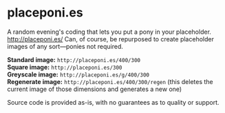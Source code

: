 placeponi.es
============

A random evening's coding that lets you put a pony in your placeholder. http://placeponi.es/ Can, of course, be repurposed to create placeholder images of any sort—ponies not required.

**Standard image:** `http://placeponi.es/400/300`  
**Square image:** `http://placeponi.es/300`  
**Greyscale image:** `http://placeponi.es/g/400/300`  
**Regenerate image:** `http://placeponi.es/400/300/regen` (this deletes the current image of those dimensions and generates a new one)

Source code is provided as-is, with no guarantees as to quality or support. 